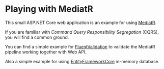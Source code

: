 # Playing with MediatR

This small ASP.NET Core web application is an example for using [MediatR](https://github.com/jbogard/MediatR "MediatR").

If you are familiar with *Command Query Responsibility Segregation* (CQRS), you will find a common ground.

You can find a simple example for [FluentValidation](https://fluentvalidation.net "FluentValidation") to validate the MediatR pipeline working together with Web API.

Also a simple example for using [EntityFrameworkCore](https://docs.microsoft.com/en-us/ef/core/index "EntityFrameworkCore") in-memory database.
